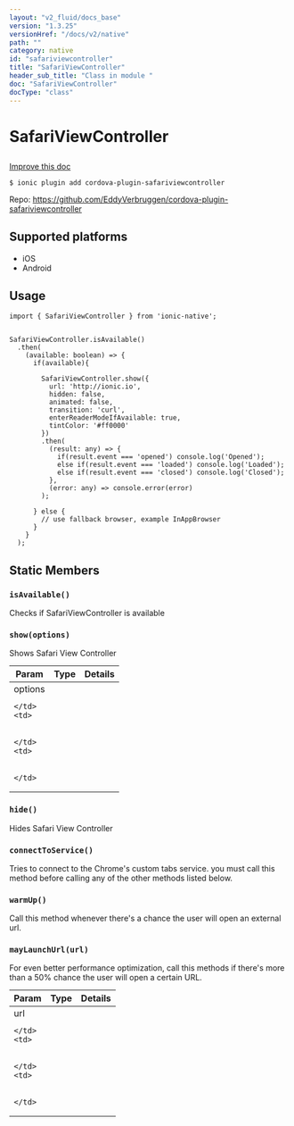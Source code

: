 ```yaml
---
layout: "v2_fluid/docs_base"
version: "1.3.25"
versionHref: "/docs/v2/native"
path: ""
category: native
id: "safariviewcontroller"
title: "SafariViewController"
header_sub_title: "Class in module "
doc: "SafariViewController"
docType: "class"
---
```









<h1 class="api-title">

  
  SafariViewController
  

  

  

</h1>

<a class="improve-v2-docs" href="http://github.com/driftyco/ionic-native/edit/master/src/plugins/safari-view-controller.ts#L0">
  Improve this doc
</a>





<!-- decorators -->


<pre><code>$ ionic plugin add cordova-plugin-safariviewcontroller</code></pre>
<p>Repo:
  <a href="https://github.com/EddyVerbruggen/cordova-plugin-safariviewcontroller">
    https://github.com/EddyVerbruggen/cordova-plugin-safariviewcontroller
  </a>
</p>

<!-- description -->



<!-- @platforms tag -->
<h2>Supported platforms</h2>

<ul>
  <li>iOS</li>
  
  <li>Android</li>
  </ul>

<!-- @platforms tag end -->


<!-- @usage tag -->

<h2>Usage</h2>

<pre><code>import { SafariViewController } from &#39;ionic-native&#39;;


SafariViewController.isAvailable()
  .then(
    (available: boolean) =&gt; {
      if(available){

        SafariViewController.show({
          url: &#39;http://ionic.io&#39;,
          hidden: false,
          animated: false,
          transition: &#39;curl&#39;,
          enterReaderModeIfAvailable: true,
          tintColor: &#39;#ff0000&#39;
        })
        .then(
          (result: any) =&gt; {
            if(result.event === &#39;opened&#39;) console.log(&#39;Opened&#39;);
            else if(result.event === &#39;loaded&#39;) console.log(&#39;Loaded&#39;);
            else if(result.event === &#39;closed&#39;) console.log(&#39;Closed&#39;);
          },
          (error: any) =&gt; console.error(error)
        );

      } else {
        // use fallback browser, example InAppBrowser
      }
    }
  );
</code></pre>




<!-- @property tags -->
<h2>Static Members</h2>
<div id="isAvailable"></div>
<h3><code>isAvailable()</code>
  
</h3>

Checks if SafariViewController is available










<div id="show"></div>
<h3><code>show(options)</code>
  
</h3>

Shows Safari View Controller


<table class="table param-table" style="margin:0;">
  <thead>
  <tr>
    <th>Param</th>
    <th>Type</th>
    <th>Details</th>
  </tr>
  </thead>
  <tbody>
  
  <tr>
    <td>
      options
      
      
    </td>
    <td>
      

    </td>
    <td>
      
      
    </td>
  </tr>
  
  </tbody>
</table>







<div id="hide"></div>
<h3><code>hide()</code>
  
</h3>

Hides Safari View Controller










<div id="connectToService"></div>
<h3><code>connectToService()</code>
  
</h3>

Tries to connect to the  Chrome's custom tabs service. you must call this method before calling any of the other methods listed below.










<div id="warmUp"></div>
<h3><code>warmUp()</code>
  
</h3>

Call this method whenever there's a chance the user will open an external url.










<div id="mayLaunchUrl"></div>
<h3><code>mayLaunchUrl(url)</code>
  
</h3>

For even better performance optimization, call this methods if there's more than a 50% chance the user will open a certain URL.


<table class="table param-table" style="margin:0;">
  <thead>
  <tr>
    <th>Param</th>
    <th>Type</th>
    <th>Details</th>
  </tr>
  </thead>
  <tbody>
  
  <tr>
    <td>
      url
      
      
    </td>
    <td>
      

    </td>
    <td>
      
      
    </td>
  </tr>
  
  </tbody>
</table>








<!-- methods on the class -->

<!-- related link --><!-- end content block -->


<!-- end body block -->

